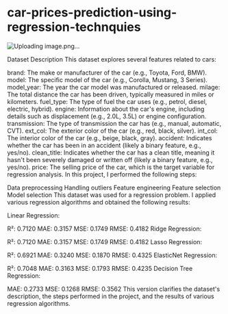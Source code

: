 # car-prices-prediction-using-regression-technquies
![Uploading image.png…]()

Dataset Description
This dataset explores several features related to cars:

brand: The make or manufacturer of the car (e.g., Toyota, Ford, BMW).
model: The specific model of the car (e.g., Corolla, Mustang, 3 Series).
model_year: The year the car model was manufactured or released.
milage: The total distance the car has been driven, typically measured in miles or kilometers.
fuel_type: The type of fuel the car uses (e.g., petrol, diesel, electric, hybrid).
engine: Information about the car's engine, including details such as displacement (e.g., 2.0L, 3.5L) or engine configuration.
transmission: The type of transmission the car has (e.g., manual, automatic, CVT).
ext_col: The exterior color of the car (e.g., red, black, silver).
int_col: The interior color of the car (e.g., beige, black, gray).
accident: Indicates whether the car has been in an accident (likely a binary feature, e.g., yes/no).
clean_title: Indicates whether the car has a clean title, meaning it hasn't been severely damaged or written off (likely a binary feature, e.g., yes/no).
price: The selling price of the car, which is the target variable for regression analysis.
In this project, I performed the following steps:

Data preprocessing
Handling outliers
Feature engineering
Feature selection
Model selection
This dataset was used for a regression problem. I applied various regression algorithms and obtained the following results:

Linear Regression:

R²: 0.7120
MAE: 0.3157
MSE: 0.1749
RMSE: 0.4182
Ridge Regression:

R²: 0.7120
MAE: 0.3157
MSE: 0.1749
RMSE: 0.4182
Lasso Regression:

R²: 0.6921
MAE: 0.3240
MSE: 0.1870
RMSE: 0.4325
ElasticNet Regression:

R²: 0.7048
MAE: 0.3163
MSE: 0.1793
RMSE: 0.4235
Decision Tree Regression:

MAE: 0.2733
MSE: 0.1268
RMSE: 0.3562
This version clarifies the dataset's description, the steps performed in the project, and the results of various regression algorithms.
